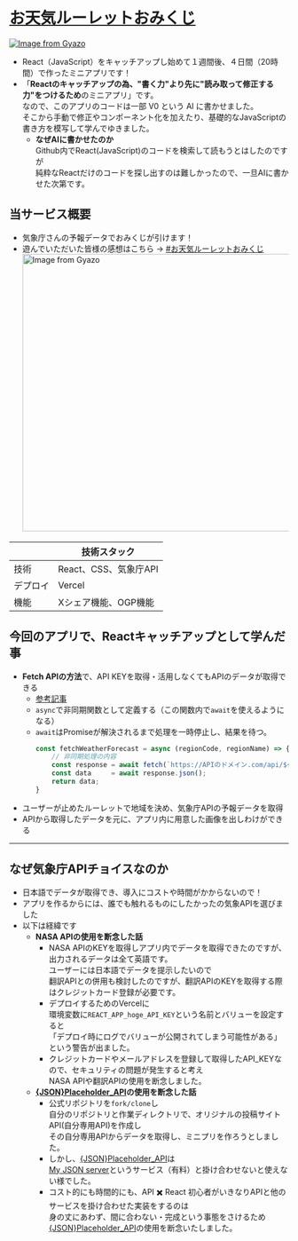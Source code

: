 # [お天気ルーレットおみくじ](https://otenki-omikuji.vercel.app/)

[![Image from Gyazo](https://i.gyazo.com/1c85719846e729406564c77a90fb0e7c.png)](https://otenki-omikuji.vercel.app/)

- React（JavaScript）をキャッチアップし始めて１週間後、４日間（20時間）で作ったミニアプリです！
- 「**Reactのキャッチアップの為、"書く力"より先に"読み取って修正する力"をつけるため**のミニアプリ」です。    
  なので、このアプリのコードは一部 V0 という AI に書かせました。  
  そこから手動で修正やコンポーネント化を加えたり、基礎的なJavaScriptの書き方を模写して学んでゆきました。
    - **なぜAIに書かせたのか**  
    Github内でReact(JavaScript)のコードを検索して読もうとはしたのですが  
    純粋なReactだけのコードを探し出すのは難しかったので、一旦AIに書かせた次第です。

## 当サービス概要
- 気象庁さんの予報データでおみくじが引けます！
- 遊んでいただいた皆様の感想はこちら → [#お天気ルーレットおみくじ](https://x.com/search?q=%23お天気ルーレットおみくじ&src=recent_search_click&f=live)
  <img src="https://gyazo.com/75a9a31080f420ce89b00840651acba0.gif" alt="Image from Gyazo" width="500"/>
  
|       | 技術スタック                         |
|---------|------------------------------|
| 技術    | React、CSS、気象庁API     |
| デプロイ| Vercel                      |
| 機能    | Xシェア機能、OGP機能      |



## 今回のアプリで、Reactキャッチアップとして学んだ事
- **Fetch APIの方法**で、API KEYを取得・活用しなくてもAPIのデータが取得できる
  - [参考記事](https://www.resumy.ai/posts/18832dcc-5f97-4b4d-9ae8-2d161bca922a)
  - `async`で非同期関数として定義する（この関数内で`await`を使えるようになる）
  - `await`はPromiseが解決されるまで処理を一時停止し、結果を待つ。
    ```jsx
    const fetchWeatherForecast = async (regionCode, regionName) => {
        // 非同期処理の内容
        const response = await fetch(`https://APIのドメイン.com/api/${regionCode}`);
        const data     = await response.json();
        return data;
    }
    ```
- ユーザーが止めたルーレットで地域を決め、気象庁APIの予報データを取得
- APIから取得したデータを元に、アプリ内に用意した画像を出しわけができる
___
## なぜ気象庁APIチョイスなのか
- 日本語でデータが取得でき、導入にコストや時間がかからないので！  
- アプリを作るからには、誰でも触れるものにしたかったの気象APIを選びました
- 以下は経緯です  
  - **NASA APIの使用を断念した話**  
    - NASA APIのKEYを取得しアプリ内でデータを取得できたのですが、出力されるデータは全て英語です。  
      ユーザーには日本語でデータを提示したいので  
      翻訳APIとの併用も検討したのですが、翻訳APIのKEYを取得する際はクレジットカード登録が必要です。  
    - デプロイするためのVercelに  
      環境変数に`REACT_APP_hoge_API_KEY`という名前とバリューを設定すると  
      「デプロイ時にログでバリューが公開されてしまう可能性がある」という警告が出ました。  
    - クレジットカードやメールアドレスを登録して取得したAPI_KEYなので、セキュリティの問題が発生すると考え  
      NASA APIや翻訳APIの使用を断念しました。  
  - **[{JSON}Placeholder_API](https://github.com/typicode/jsonplaceholder)の使用を断念した話**  
    - 公式リポジトリを`fork/clone`し  
      自分のリポジトリと作業ディレクトリで、オリジナルの投稿サイトAPI(自分専用API)を作成し  
      その自分専用APIからデータを取得し、ミニプリを作ろうとしました。  
    - しかし、[{JSON}Placeholder_API](https://github.com/typicode/jsonplaceholder)は  
      [My JSON server](https://my-json-server.typicode.com/)というサービス（有料）と掛け合わせないと使えない様でした。  
    - コスト的にも時間的にも、API ✖️ React 初心者がいきなりAPIと他のサービスを掛け合わせた実装をするのは  
      身の丈にあわず、間に合わない・完成という事態をさけるため  
      [{JSON}Placeholder_API](https://github.com/typicode/jsonplaceholder)の使用を断念いたしました。  

